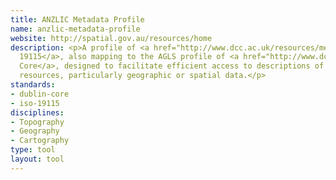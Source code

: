 ```yaml
---
title: ANZLIC Metadata Profile
name: anzlic-metadata-profile
website: http://spatial.gov.au/resources/home
description: <p>A profile of <a href="http://www.dcc.ac.uk/resources/metadata-standards/iso-19115">ISO
  19115</a>, also mapping to the AGLS profile of <a href="http://www.dcc.ac.uk/resources/metadata-standards/dublin-core">Dublin
  Core</a>, designed to facilitate efficient access to descriptions of information
  resources, particularly geographic or spatial data.</p>
standards:
- dublin-core
- iso-19115
disciplines:
- Topography
- Geography
- Cartography
type: tool
layout: tool
---
```


